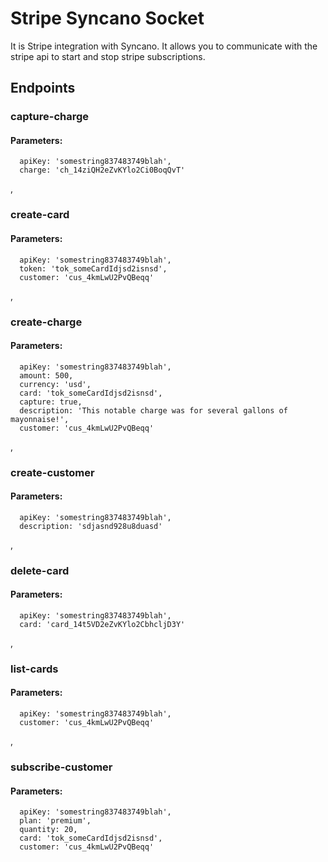 # Stripe Syncano Socket

It is Stripe integration with Syncano. It allows you to communicate with the stripe api to start and stop stripe subscriptions.

## Endpoints

### capture-charge

#### Parameters:

      apiKey: 'somestring837483749blah',
      charge: 'ch_14ziQH2eZvKYlo2Ci0BoqQvT'

,
### create-card

#### Parameters:

      apiKey: 'somestring837483749blah',
      token: 'tok_someCardIdjsd2isnsd',
      customer: 'cus_4kmLwU2PvQBeqq'

,
### create-charge

#### Parameters:

      apiKey: 'somestring837483749blah',
      amount: 500,
      currency: 'usd',
      card: 'tok_someCardIdjsd2isnsd',
      capture: true,
      description: 'This notable charge was for several gallons of mayonnaise!',
      customer: 'cus_4kmLwU2PvQBeqq'

,
### create-customer

#### Parameters:

      apiKey: 'somestring837483749blah',
      description: 'sdjasnd928u8duasd'

,
### delete-card

#### Parameters:

      apiKey: 'somestring837483749blah',
      card: 'card_14t5VD2eZvKYlo2CbhcljD3Y'

,
### list-cards

#### Parameters:

      apiKey: 'somestring837483749blah',
      customer: 'cus_4kmLwU2PvQBeqq'

,
### subscribe-customer

#### Parameters:

      apiKey: 'somestring837483749blah',
      plan: 'premium',
      quantity: 20,
      card: 'tok_someCardIdjsd2isnsd',
      customer: 'cus_4kmLwU2PvQBeqq'

